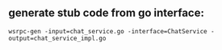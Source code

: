 ## generate stub code from go interface:
```
wsrpc-gen -input=chat_service.go -interface=ChatService -output=chat_service_impl.go
```